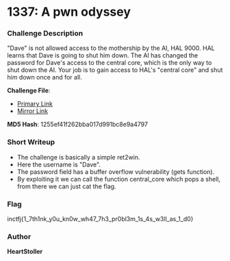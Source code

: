 # 1337: A pwn odyssey

### Challenge Description

"Dave" is not allowed access to the mothership by the AI, HAL 9000. HAL learns that Dave is going to shut him down. The AI has changed the password for Dave's access to the central core, which is the only way to shut down the AI. Your job is to gain access to HAL's "central core" and shut him down once and for all.

**Challenge File**:
+ [Primary Link](https://drive.google.com/file/d/1kSQ8P4re76upxNBLCsmrDgWHpRI9eA14/view?usp=sharing)
+ [Mirror Link](https://1drv.ms/u/s!AmwNFYE660J7gnj0mLafzqPAD0VN?e=R2gMjJ)

**MD5 Hash**: 1255ef41f262bba017d991bc8e9a4797

### Short Writeup

+  The challenge is basically a simple ret2win. 
+  Here the username is "Dave". 
+  The password field has a buffer overflow vulnerability (gets function). 
+  By exploiting it we can call the function central_core which pops a shell, from there we can just cat the flag.

### Flag

inctfj{1_7th1nk_y0u_kn0w_wh47_7h3_pr0bl3m_1s_4s_w3ll_as_1_d0}

### Author

**HeartStoller**